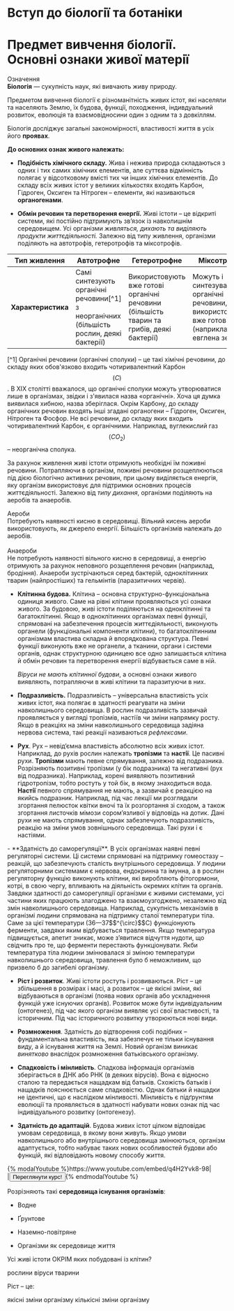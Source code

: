 # Вступ до бiологiї та ботанiки
# Предмет вивчення бiологiї. Основнi ознаки живої матерiї
<div class="eoz-wrap">
<span class="eoz">Означення</span>
<div class="eoz-text">
<b>Бiологiя</b> — сукупнiсть наук, якi вивчають живу природу.
</div>
</div>

Предметом вивчення бiологiї є рiзноманiтнiсть живих iстот, якi населяли та населяють Землю, їх будова, функцiї, походження, iндивдуальний розвиток, еволюцiя та взаємовiдносини один з одним та з
довкiллям.

Бiологiя дослiджує загальнi закономiрностi, властивостi життя в
усiх його **проявах**.

**До основних ознак живого належать:**

* **Подiбнiсть хiмiчного складу.** Жива i нежива природа складаються з одних i тих самих хiмiчних елементiв, але суттєва вiдмiннiсть полягає у вiдсотковому вмiстi тих чи iнших хiмiчних елементiв. До складу всiх живих iстот у великих кiлькостях входять
Карбон, Гiдроген, Оксиген та Нiтроген – елементи, якi називаються **органогенами**.

* **Обмiн речовин та перетворення енергiї.** Живi iстоти – це вiдкритi системи, якi постiйно пiдтримують зв’язок iз навколишнiм
середовищем. Усi органiзми *живляться, дихають та видiляють
продукти життєдiяльностi.* Залежно вiд типу живлення, органiзми подiляють на автотрофiв, гетеротрофiв та мiксотрофiв.



| Тип живлення | Автотрофне | Гетеротрофне | Мiксотрофне |
| -- | -- | -- | -- |
| **Характеристика** | Самі синтезують органічні речовини[^1] з неорганічних (більшість рослин, деякі бактерії)| Використовують вже готові органічні речовини (більшість тварин та грибів, деякі бактерії) | Можуть і синтезувати органічні речовини, і використовувати вже готові (наприклад, евглена зелена).|

[^1] Органічні речовини (органічні сполуки) – це такі хімічні речовини, до складу яких обов'язково входить чотиривалентний Карбон $$(C)$$. В ХІХ столітті вважалося, що органічні сполуки можуть утворюватися лише в організмах, звідки і з'явилася назва «органічні». Хоча ця думка виявилася хибною, назва зберіглася. Окрім Карбону, до складу органічних речовин входять інші згадані органогени – Гідроген, Оксиген, Нітроген та Фосфор. Не всі речовини, до складу яких входить чотиривалентний Карбон, є органічними. Наприклад, вуглекислий газ  $$(CO_2)$$ – неорганічна сполука.



За рахунок живлення живі істоти отримують необхідні їм поживні речовини. Потрапляючи в організм, поживні речовини розщеплюються під дією біологічно активних речовин, при цьому виділяється енергія, яку організм використовує для підтримки основних процесів життєдіяльності.
Залежно від *типу дихання*, організми поділяють на аеробів та анаеробів.



<div class='ebio-wrap'>
<span class="ebio">Аероби</span>
<div class="ebio-text">
Потребують наявності кисню в середовищі. Вільний кисень аероби використовують, як джерело енергії. Більшість організмів належать до аеробів.
</div>
</div>
<br/>
<div class="ebio-wrap">
<span class="ebio">Анаероби</span>
<div class="ebio-text">
Не потребують наявності вільного кисню в середовищі, а енергію отримують за рахунок неповного розщеплення речовин (наприклад, бродіння). Анаероби зустрічаються серед бактерій, одноклітинних тварин (найпростіших) та гельмінтів (паразитичних червів).
</div>
</div>

-   **Клітинна будова.** Клітина – основна структурно-функціональна
    одиниця живого. Саме на рівні клітини проявляються усі ознаки
    живого. За будовою, живі істоти поділяються на одноклітинні та
    багатоклітинні. Якщо в одноклітинних організмах певні функції,
    спрямовані на забезпечення процесів життєдіяльності, виконують
    органели (функціональні компоненти клітини), то багатоклітинним
    організмам властива складна й впорядкована структура. Певні функції
    виконують вже не органели, а тканини, органи і системи органів,
    однак структурною одиницею все одно залишається клітина й обмін
    речовин та перетворення енергії відбувається саме в ній.

    *Віруси не мають клітинної будови*, а основні ознаки живого
    виявляють, потрапляючи в живі клітини та паразитуючи в них.

-   **Подразливість.** Подразливість – універсальна властивість усіх
    живих істот, яка полягає в здатності реагувати на зміни
    навколишнього середовища. В рослин подразливість зазвичай
    проявляється у вигляді тропізмів, настіїв чи зміни напрямку росту.
    Якщо в реакціях на зміни навколишнього середовища задіяна нервова
    система, такі реакції називаються *рефлексами*.

-   **Рух**. Рух – невід’ємна властивість абсолютно всіх живих істот.
    Наприклад, до рухів рослин належать **тропiзми** та **настiї**. Це пасивні рухи. **Тропiзми** мають певне
    спрямування, залежно від подразника. Розрізняють позитивні тропізми
    (у бік подразника) та негативні (рух від подразника). Наприклад,
    корені виявляють позитивний гідротропізм, тобто ростуть у той бік, в
    якому знаходиться вода. **Настiї** певного спрямування не мають, а зазвичай є
    реакцією на якийсь подразник. Наприклад, під час лекції ми
    розглядали згортання пелюсток квітки вночі та їх розгортання зі
    сходом, а також згортання листочків мімози сором’язливої у відповідь
    на дотик. Дані рухи не мають спрямування, однак забезпечують
    подразливість, реакцію на зміни умов зовнішнього середовища. Такі
    рухи і є настіями.

<html>
<!--вставить видео с курса-->
</html>
-   **Здатність до саморегуляції**. В усіх організмах наявні певні
    регуляторні системи. Ці системи спрямовані на підтримку гомеостазу –
    реакцій, що забезпечують сталість внутрішнього середовища. У людини
    регуляторними системами є нервова, ендокринна та імунна, а в рослин
    регуляторну функцію виконують клітини, які виробляють фітогормони,
    котрі, в свою чергу, впливають на діяльність окремих клітин та
    органів. Завдяки здатності до саморегуляції організми є живими
    системами, усі частини яких працюють злагоджено та взаємоузгоджено,
    незалежно від змін навколишнього середовища.
    Наприклад, сукупність механізмів в організмі людини спрямована на
    підтримку сталої температури тіла. Саме за цієї температури (36—37$$^{\circ}$$C) функціонують ферменти, завдяки яким відбувається
    травлення. Якщо температура підвищується, апетит зникає, може
    з’явитися відчуття нудоти, що свідчить про те, що ферменти
    перестають функціонувати. Якби температура тіла людини змінювалася
    зі зміною температури навколишнього середовища, травлення було б
    неможливим, що призвело б до загибелі організму.

-   **Ріст і розвиток**. Живі істоти ростуть і розвиваються. Ріст – це
    збільшення в розмірах і масі, а розвиток – це якісні зміни, які
    відбуваються в організмі (поява нових органів або ускладнення
    функцій уже існуючих органів). Розвиток може бути індивідуальним
    (онтогенез), під час якого організм виявляє усі свої властивості, та
    історичним. Під час історичного розвитку утворюються нові види.

-   **Розмноження**. Здатність до відтворення собі подібних –
    фундаментальна властивість, яка забезпечує не тільки існування виду,
    а й існування життя на Землі. Новий організм виникає *винятково*
    внаслідок розмноження батьківського організму.

-   **Спадковість і мінливість**. Спадкова інформація організмів
    зберігається в ДНК або РНК (в деяких вірусів). Вона є відносно
    сталою та передається нащадкам від батьків. Схожість батьків і
    нащадків пояснюється саме спадковістю. Однак батьки й нащадки не
    ідентичні, що є наслідком мінливості. Мінливість є підґрунтям
    еволюції та проявляється в здатності набувати нових ознак під час
    індивідуального розвитку (онтогенезу).

-   **Здатність до адаптацій**. Будова живих істот цілком відповідає умовам середовища, в якому вони живуть. Якщо умови навколишнього
    або внутрішнього середовища змінюються, організм адаптується, тобто
    набуває таких нових особливостей будови або функцій, які
    відповідають новому способу життя.

<div>
{% modalYoutube %}https://www.youtube.com/embed/q4H2Yvk8-98|
<div class="popup" style="background-image: url('http://metroui.org.ua/images/css-logo.png');">
  <div id="youtube-logo">
  </div>
</div>
|<a href="https://study.ed-era.com/courses/EdEra/B101/03.11.2014/about?_ga=1.41955744.469818367.1423866830"><button class="but">Переглянути курс!</button></a>{% endmodalYoutube %}
</div>






Розрізняють такі **середовища iснування органiзмiв**:

-   Водне

-   Ґрунтове

-   Наземно-повітряне

-   Організми як середовище життя


<quiz correctLabel="correct" incorrectLabel="incorrect" checkLabel="check">
    <question text="">
        <p>Усі живі істоти ОКРІМ яких побудовані із клітин?</p>
        <answer>рослини</answer>
        <answer correct>віруси</answer>
        <answer>тварини</answer>
    </question>
    <question text="">
        <p>Ріст – це:</p>
        <answer>якісні зміни організму</answer>
        <answer correct>кількісні зміни організму</answer>
    </question>
</quiz>
